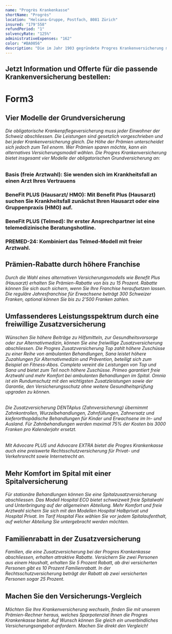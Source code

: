 ```yaml
---
name: "Progrès Krankenkasse"
shortName: "Progrès"
location: "Helsana-Gruppe, Postfach, 8081 Zürich"
insured: "179'558"
refundPeriod: "1"
solvencyRate: "125%"
administrativeExpenses: "162"
color: "#BA0056"
description: "Die im Jahr 1903 gegründete Progres Krankenversicherung mit Sitz in Dübendorf ist seit 1991 Teil der Helsana Versicherungsgruppe. Anfang 2018 gehörten der Krankenversicherung mehr als 408'000 Grundversicherte an. Ob sich ein Wechsel zur Progres Krankenkasse lohnt, zeigt unser Vergleich."
---
```


## Jetzt Information und Offerte für die passende Krankenversicherung bestellen:

# Form3

## Vier Modelle der Grundversicherung

###### Die obligatorische Krankenpflegeversicherung muss jeder Einwohner der Schweiz abschliessen. Die Leistungen sind gesetzlich vorgeschrieben und bei jeder Krankenversicherung gleich. Die Höhe der Prämien unterscheidet sich jedoch zum Teil enorm. Wer Prämien sparen möchte, kann ein alternatives Versicherungsmodell wählen. Die Progres Krankenversicherung bietet insgesamt vier Modelle der obligatorischen Grundversicherung an:

### Basis (freie Arztwahl): Sie wenden sich im Krankheitsfall an einen Arzt Ihres Vertrauens

### BeneFit PLUS (Hausarzt/ HMO): Mit Benefit Plus (Hausarzt) suchen Sie Krankheitsfall zunächst Ihren Hausarzt oder eine Gruppenpraxis (HMO) auf.

### BeneFit PLUS (Telmed): Ihr erster Ansprechpartner ist eine telemedizinische Beratungshotline.

### PREMED-24: Kombiniert das Telmed-Modell mit freier Arztwahl.

## Prämien-Rabatte durch höhere Franchise 

###### Durch die Wahl eines alternativen Versicherungsmodells wie Benefit Plus (Hausarzt) erhalten Sie Prämien-Rabatte von bis zu 15 Prozent. Rabatte können Sie sich auch sichern, wenn Sie Ihre Franchise heraufsetzen lassen. Die reguläre Jahresfranchise für Erwachsene beträgt 300 Schweizer Franken, optional können Sie bis zu 2'500 Franken zahlen.

## Umfassenderes Leistungsspektrum durch eine freiwillige Zusatzversicherung

###### Wünschen Sie höhere Beiträge zu Hilfsmitteln, zur Gesundheitsvorsorge oder zur Alternativmedizin, können Sie eine freiwillige Zusatzversicherung abschliessen. Die Progres Zusatzversicherung Top zahlt höhere Zuschüsse zu einer Reihe von ambulanten Behandlungen, Sana leistet höhere Zuzahlungen für Alternativmedizin und Prävention, beteiligt sich zum Beispiel an Fitness-Abos. Completa vereint die Leistungen von Top und Sana und bietet zum Teil noch höhere Zuschüsse. Primeo garantiert freie Arztwahl und mehr Komfort bei ambulanten Behandlungen im Spital. Omnia ist ein Rundumschutz mit den wichtigsten Zusatzleistungen sowie der Garantie, den Versicherungsschutz ohne weitere Gesundheitsprüfung upgraden zu können.

###### Die Zusatzversicherung DENTAplus (Zahnversicherung) übernimmt Zahnkontrollen, Wurzelbehandlungen, Zahnfüllungen, Zahnersatz und kieferorthopädische Behandlungen für Kinder und Erwachsene im In- und Ausland. Für Zahnbehandlungen werden maximal 75% der Kosten bis 3000 Franken pro Kalenderjahr ersetzt.

###### Mit Advocare PLUS und Advocare EXTRA bietet die Progres Krankenkasse auch eine preiswerte Rechtsschutzversicherung für Privat- und Verkehrsrecht sowie Internetrecht an.

## Mehr Komfort im Spital mit einer Spitalversicherung

###### Für stationäre Behandlungen können Sie eine Spitalzusatzversicherung abschliessen. Das Modell Hospital ECO bietet schweizweit freie Spitalwahl und Unterbringung auf der allgemeinen Abteilung. Mehr Komfort und freie Arztwahl sichern Sie sich mit den Modellen Hospital Halbprivat und Hospital Privat. Im Tarif Hospital Flex wählen Sie vor jedem Spitalaufenthalt, auf welcher Abteilung Sie untergebracht werden möchten.

## Familienrabatt in der Zusatzversicherung

###### Familien, die eine Zusatzversicherung bei der Progres Krankenkasse abschliessen, erhalten attraktive Rabatte. Versichern Sie zwei Personen aus einem Haushalt, erhalten Sie 5 Prozent Rabatt, ab drei versicherten Personen gibt es 10 Prozent Familienrabatt. In der Rechtsschutzversicherung beträgt der Rabatt ab zwei versicherten Personen sogar 25 Prozent.

## Machen Sie den Versicherungs-Vergleich

###### Möchten Sie Ihre Krankenversicherung wechseln, finden Sie mit unserem Prämien-Rechner heraus, welches Sparpotenzial Ihnen die Progres Krankenkasse bietet. Auf Wunsch können Sie gleich ein unverbindliches Versicherungsangebot anfordern. Machen Sie direkt den Vergleich!
